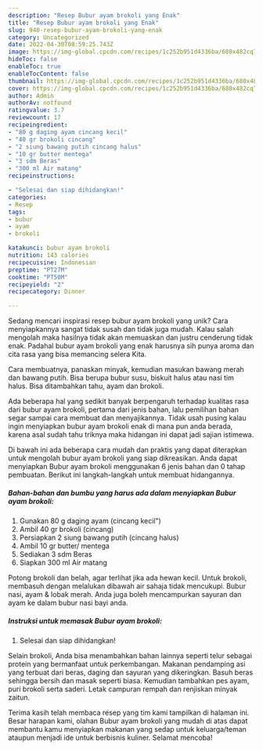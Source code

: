 ```yaml
---
description: "Resep Bubur ayam brokoli yang Enak"
title: "Resep Bubur ayam brokoli yang Enak"
slug: 940-resep-bubur-ayam-brokoli-yang-enak
category: Uncategorized
date: 2022-04-30T08:59:25.743Z
image: https://img-global.cpcdn.com/recipes/1c252b951d4336ba/680x482cq70/bubur-ayam-brokoli-foto-resep-utama.jpg
hideToc: false
enableToc: true
enableTocContent: false
thumbnail: https://img-global.cpcdn.com/recipes/1c252b951d4336ba/680x482cq70/bubur-ayam-brokoli-foto-resep-utama.jpg
cover: https://img-global.cpcdn.com/recipes/1c252b951d4336ba/680x482cq70/bubur-ayam-brokoli-foto-resep-utama.jpg
author: Admin
authorAv: notfound
ratingvalue: 3.7
reviewcount: 17
recipeingredient:
- "80 g daging ayam cincang kecil"
- "40 gr brokoli cincang"
- "2 siung bawang putih cincang halus"
- "10 gr butter mentega"
- "3 sdm Beras"
- "300 ml Air matang"
recipeinstructions:

- "Selesai dan siap dihidangkan!"
categories:
- Resep
tags:
- bubur
- ayam
- brokoli

katakunci: bubur ayam brokoli 
nutrition: 143 calories
recipecuisine: Indonesian
preptime: "PT27M"
cooktime: "PT50M"
recipeyield: "2"
recipecategory: Dinner

---
```





Sedang mencari inspirasi resep bubur ayam brokoli yang unik? Cara menyiapkannya sangat tidak susah dan tidak juga mudah. Kalau salah mengolah maka hasilnya tidak akan memuaskan dan justru cenderung tidak enak. Padahal bubur ayam brokoli yang enak harusnya sih punya aroma dan cita rasa yang bisa memancing selera Kita.





Cara membuatnya, panaskan minyak, kemudian masukan bawang merah dan bawang putih. Bisa berupa bubur susu, biskuit halus atau nasi tim halus. Bisa ditambahkan tahu, ayam dan brokoli.

Ada beberapa hal yang sedikit banyak berpengaruh terhadap kualitas rasa dari bubur ayam brokoli, pertama dari jenis bahan, lalu pemilihan bahan segar sampai cara membuat dan menyajikannya. Tidak usah pusing kalau ingin menyiapkan bubur ayam brokoli enak di mana pun anda berada, karena asal sudah tahu triknya maka hidangan ini dapat jadi sajian istimewa.






Di bawah ini ada beberapa cara mudah dan praktis yang dapat diterapkan untuk mengolah bubur ayam brokoli yang siap dikreasikan. Anda dapat menyiapkan Bubur ayam brokoli menggunakan 6 jenis bahan dan 0 tahap pembuatan. Berikut ini langkah-langkah untuk membuat hidangannya.

<!--inarticleads1-->

##### Bahan-bahan dan bumbu yang harus ada dalam menyiapkan Bubur ayam brokoli:

1. Gunakan 80 g daging ayam (cincang kecil&#34;)
1. Ambil 40 gr brokoli (cincang)
1. Persiapkan 2 siung bawang putih (cincang halus)
1. Ambil 10 gr butter/ mentega
1. Sediakan 3 sdm Beras
1. Siapkan 300 ml Air matang


Potong brokoli dan belah, agar terlihat jika ada hewan kecil. Untuk brokoli, membasuh dengan melalukan dibawah air sahaja tidak mencukupi. Bubur nasi, ayam &amp; lobak merah. Anda juga boleh mencampurkan sayuran dan ayam ke dalam bubur nasi bayi anda. 

<!--inarticleads2-->

##### Instruksi untuk memasak Bubur ayam brokoli:


1. Selesai dan siap dihidangkan!

Selain brokoli, Anda bisa menambahkan bahan lainnya seperti telur sebagai protein yang bermanfaat untuk perkembangan. Makanan pendamping asi yang terbuat dari beras, daging dan sayuran yang dikeringkan. Basuh beras sehingga bersih dan masak seperti biasa. Kemudian tambahkan pes ayam, puri brokoli serta saderi. Letak campuran rempah dan renjiskan minyak zaitun. 

Terima kasih telah membaca resep yang tim kami tampilkan di halaman ini. Besar harapan kami, olahan Bubur ayam brokoli yang mudah di atas dapat membantu kamu menyiapkan makanan yang sedap untuk keluarga/teman ataupun menjadi ide untuk berbisnis kuliner. Selamat mencoba!

